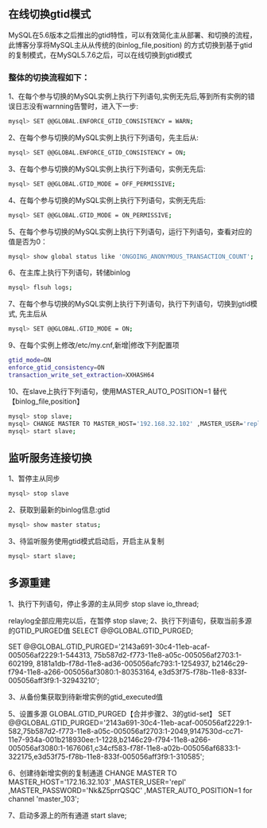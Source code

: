 ## 在线切换gtid模式
MySQL在5.6版本之后推出的gtid特性，可以有效简化主从部署、和切换的流程，此博客分享将MySQL主从从传统的(binlog_file,position)
的方式切换到基于gtid的复制模式，在MySQL5.7.6之后，可以在线切换到gtid模式

### 整体的切换流程如下：

1、在每个参与切换的MySQL实例上执行下列语句,实例无先后,等到所有实例的错误日志没有warnning告警时，进入下一步:
```bash 
mysql> SET @@GLOBAL.ENFORCE_GTID_CONSISTENCY = WARN; 
```

2、在每个参与切换的MySQL实例上执行下列语句，先主后从:
```bash
mysql> SET @@GLOBAL.ENFORCE_GTID_CONSISTENCY = ON;
```

3、在每个参与切换的MySQL实例上执行下列语句，实例无先后:
```bash
mysql> SET @@GLOBAL.GTID_MODE = OFF_PERMISSIVE;
```

4、在每个参与切换的MySQL实例上执行下列语句，实例无先后:
```bash
mysql> SET @@GLOBAL.GTID_MODE = ON_PERMISSIVE;
```

5、在每个参与切换的MySQL实例上执行下列语句，运行下列语句，查看对应的值是否为0：
```bash
mysql> show global status like 'ONGOING_ANONYMOUS_TRANSACTION_COUNT';
```
6、在主库上执行下列语句，转储binlog
```bash
mysql> flsuh logs;
```

7、在每个参与切换的MySQL实例上执行下列语句，执行下列语句，切换到gtid模式, 先主后从
```bash
mysql> SET @@GLOBAL.GTID_MODE = ON; 
```
9、在每个实例上修改/etc/my.cnf,新增|修改下列配置项
```bash
gtid_mode=ON 
enforce_gtid_consistency=ON
transaction_write_set_extraction=XXHASH64
```
10、在slave上执行下列语句，使用MASTER_AUTO_POSITION=1 替代【binlog_file,position】

```bash
mysql> stop slave;
mysql> CHANGE MASTER TO MASTER_HOST='192.168.32.102' ,MASTER_USER='repl' ,MASTER_PASSWORD='Repl_Pass_321',MASTER_AUTO_POSITION=1 for channel 'master_3'; 
mysql> start slave;				
```
	
## 监听服务连接切换
1、暂停主从同步
```bash
mysql> stop slave
```
2、获取到最新的binlog信息:gtid
```bash
mysql> show master status;
```
3、待监听服务使用gtid模式启动后，开启主从复制
```bash
mysql> start slave;
```

## 多源重建

1、执行下列语句，停止多源的主从同步
stop slave io_thread;

relaylog全部应用完以后，在暂停
stop slave;
2、执行下列语句，获取当前多源的GTID_PURGED值
SELECT @@GLOBAL.GTID_PURGED;

SET @@GLOBAL.GTID_PURGED='2143a691-30c4-11eb-acaf-005056af2229:1-544313,
75b587d2-f773-11e8-a05c-005056af2703:1-602199,
8181a1db-f78d-11e8-ad36-005056afc793:1-1254937,
b2146c29-f794-11e8-a266-005056af3080:1-80353164,
e3d53f75-f78b-11e8-833f-005056aff3f9:1-32943210';

3、从备份集获取到待新增实例的gtid_executed值


5、设置多源 GLOBAL.GTID_PURGED【合并步骤2、3的gtid-set】
SET @@GLOBAL.GTID_PURGED='2143a691-30c4-11eb-acaf-005056af2229:1-582,75b587d2-f773-11e8-a05c-005056af2703:1-2049,9147530d-cc71-11e7-934a-001b218930ee:1-1228,b2146c29-f794-11e8-a266-005056af3080:1-1676061,c34cf583-f78f-11e8-a02b-005056af6833:1-322175,e3d53f75-f78b-11e8-833f-005056aff3f9:1-310585';

6、创建待新增实例的复制通道
CHANGE MASTER TO MASTER_HOST='172.16.32.103'
                ,MASTER_USER='repl'
				,MASTER_PASSWORD='Nk&Z5prrQSQC'
				,MASTER_AUTO_POSITION=1 
				for channel 'master_103';

7、启动多源上的所有通道
start slave;				




